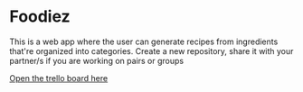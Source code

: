 # Foodiez

This is a web app where the user can generate recipes from ingredients that're organized into categories.
Create a new repository, share it with your partner/s if you are working on pairs or groups

[Open the trello board here](https://trello.com/b/HtPo8WsN/foodiez)
